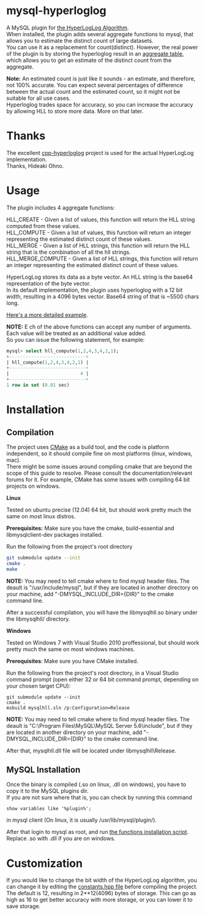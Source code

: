 mysql-hyperloglog
=================

A MySQL plugin for [the HyperLogLog Algorithm](http://en.wikipedia.org/wiki/HyperLogLog).  
When installed, the plugin adds several aggregate functions to mysql, that allows you to estimate the distinct count of large datasets.  
You can use it as a replacement for count(distinct). However, the real power of the plugin is by storing the hyperloglog result in an [aggregate table](http://en.wikipedia.org/wiki/Aggregate_(data_warehouse)), which allows you to get an estimate of the distinct count from the aggregate.



**Note:** An estimated count is just like it sounds - an estimate, and therefore, not 100% accurate. You can expect several percentages of difference between the actual count and the estimated count, so it might not be suitable for all use cases.  
Hyperloglog trades space for accuracy, so you can increase the accuracy by allowing HLL to store more data. More on that later.

Thanks
======

The excellent [cpp-hyperloglog](https://github.com/hideo55/cpp-HyperLogLog) project is used for the actual HyperLogLog implementation.  
Thanks, Hideaki Ohno.

Usage
=====

The plugin includes 4 aggregate functions:

HLL_CREATE - Given a list of values, this function will return the HLL string computed from these values.  
HLL_COMPUTE - Given a list of values, this function will return an integer representing the estimated distinct count of these values.  
HLL_MERGE - Given a list of HLL strings, this function will return the HLL string that is the combination of all the hll strings.  
HLL_MERGE_COMPUTE - Given a list of HLL strings, this function will return an integer representing the estimated distinct count of these values.
  
HyperLogLog stores its data as a byte vector. An HLL string is the base64 representation of the byte vector.  
In its default implementation, the plugin uses hyperloglog with a 12 bit width, resulting in a 4096 bytes vector. Base64 string of that is ~5500 chars long.
  
[Here's a more detailed example](sql/example.sql).

**NOTE:** E ch of the above functions can accept any number of arguments. Each value will be treated as an additional value added.  
So you can issue the following statement, for example:

```sql
mysql> select hll_compute(1,2,4,3,4,2,1);
+----------------------------+
| hll_compute(1,2,4,3,4,2,1) |
+----------------------------+
|                          4 |
+----------------------------+
1 row in set (0.01 sec)
```

Installation
============

Compilation
-----------

The project uses [CMake](http://www.cmake.org/) as a build tool, and the code is platform independent, so it should compile fine on most platforms (linux, windows, mac).  
There might be some issues around compiling cmake that are beyond the scope of this guide to resolve. Please consult the documentation/relevant forums for it. For example, CMake has some issues with compiling 64 bit projects on windows.  

**Linux**
  
Tested on ubuntu precise (12.04) 64 bit, but should work pretty much the same on most linux distros.
  
**Prerequisites:** Make sure you have the cmake, build-essential and libmysqlclient-dev packages installed.

Run the following from the project's root directory

```bash
git submodule update --init
cmake .
make
```
  
**NOTE:** You may need to tell cmake where to find mysql header files. The deault is "/usr/include/mysql", but if they are located in another directory on your machine, add "-DMYSQL_INCLUDE_DIR={DIR}" to the cmake command line.  

After a successful compilation, you will have the libmysqlhll.so binary under the libmysqlhll/ directory.
  
**Windows**
  
Tested on Windows 7 with Visual Studio 2010 proffessional, but should work pretty much the same on most windows machines.  
  
**Prerequisites**: Make sure you have CMake installed.

Run the following from the project's root directory, in a Visual Studio command prompt (open either 32 or 64 bit command prompt, depending on your chosen target CPU):

```
git submodule update --init
cmake .
msbuild mysqlhll.sln /p:Configuration=Release
```
  
**NOTE:** You may need to tell cmake where to find mysql header files. The deault is "C:\Program Files\MySQL\MySQL Server 5.6\include", but if they are located in another directory on your machine, add "-DMYSQL_INCLUDE_DIR={DIR}" to the cmake command line.  

After that, mysqlhll.dll file will be located under libmysqlhll\Release.

  
MySQL Installation
------------------

Once the binary is compiled (.so on linux, .dll on windows), you have to copy it to the MySQL plugins dir.  
If you are not sure where that is, you can check by running this command 
  
`show variables like '%plugin%';`  
  
in mysql client (On linux, it is usually /usr/lib/mysql/plugin/).

After that login to mysql as root, and run [the functions installation script](sql/udf.sql). Replace .so with .dll if you are on windows.


Customization
=============

If you would like to change the bit width of the HyperLogLog algorithm, you can change it by editing the [constants.hpp file](libmysqlhll/constants.hpp) before compiling the project.  
The default is 12, resulting in 2**12(4096) bytes of storage. This can go as high as 16 to get better accuracy with more storage, or you can lower it to save storage.
